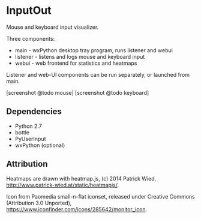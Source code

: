 InputOut
========

Mouse and keyboard input visualizer.

Three components:
* main - wxPython desktop tray program, runs listener and webui
* listener - listens and logs mouse and keyboard input
* webui - web frontend for statistics and heatmaps

Listener and web-UI components can be run separately, or launched from main.

[screenshot @todo mouse]
[screenshot @todo keyboard]


Dependencies
------------

* Python 2.7
* bottle
* PyUserInput
* wxPython (optional)


Attribution
-----------

Heatmaps are drawn with heatmap.js,
(c) 2014 Patrick Wied, http://www.patrick-wied.at/static/heatmapjs/.

Icon from Paomedia small-n-flat iconset,
released under Creative Commons (Attribution 3.0 Unported),
https://www.iconfinder.com/icons/285642/monitor_icon.
